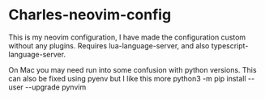 # Charles-neovim-config
This is my neovim configuration, I have made the configuration custom without any plugins. Requires lua-language-server, and also typescript-language-server.

On Mac you may need run into some confusion with python versions. This can also be fixed using pyenv but I like this more
python3 -m pip install --user --upgrade pynvim
